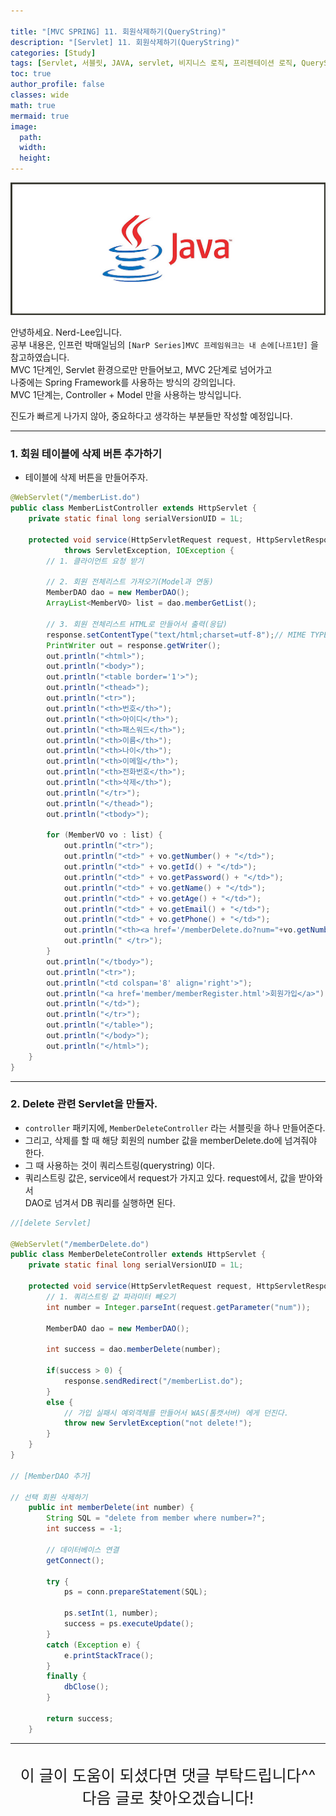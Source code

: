 ```yaml
---

title: "[MVC SPRING] 11. 회원삭제하기(QueryString)"
description: "[Servlet] 11. 회원삭제하기(QueryString)"
categories: [Study]
tags: [Servlet, 서블릿, JAVA, servlet, 비지니스 로직, 프리젠테이션 로직, QueryString, 회원삭제하기]
toc: true
author_profile: false
classes: wide
math: true
mermaid: true
image:
  path: 
  width: 
  height:
---
```


![](/assets/img/etc/java.jpg)

안녕하세요. Nerd-Lee입니다.<br>
공부 내용은, 인프런 박매일님의
`[NarP Series]MVC 프레임워크는 내 손에[나프1탄]` 을 참고하였습니다.<br>
MVC 1단계인, Servlet 환경으로만 만들어보고, MVC 2단계로 넘어가고<br>
나중에는 Spring Framework를 사용하는 방식의 강의입니다.<br>
MVC 1단계는, Controller + Model 만을 사용하는 방식입니다.

진도가 빠르게 나가지 않아, 중요하다고 생각하는 부분들만 작성할 예정입니다.

---

### 1. 회원 테이블에 삭제 버튼 추가하기

- 테이블에 삭제 버튼을 만들어주자.

```java
@WebServlet("/memberList.do")
public class MemberListController extends HttpServlet {
	private static final long serialVersionUID = 1L;

	protected void service(HttpServletRequest request, HttpServletResponse response)
			throws ServletException, IOException {
		// 1. 클라이언트 요청 받기
		
		// 2. 회원 전체리스트 가져오기(Model과 연동)
		MemberDAO dao = new MemberDAO();
		ArrayList<MemberVO> list = dao.memberGetList();

		// 3. 회원 전체리스트 HTML로 만들어서 출력(응답)
		response.setContentType("text/html;charset=utf-8");// MIME TYPE
		PrintWriter out = response.getWriter();
		out.println("<html>");
		out.println("<body>");
		out.println("<table border='1'>");
		out.println("<thead>");
		out.println("<tr>");
		out.println("<th>번호</th>");
		out.println("<th>아이디</th>");
		out.println("<th>패스워드</th>");
		out.println("<th>이름</th>");
		out.println("<th>나이</th>");
		out.println("<th>이메일</th>");
		out.println("<th>전화번호</th>");
		out.println("<th>삭제</th>");
		out.println("</tr>");
		out.println("</thead>");
		out.println("<tbody>");

		for (MemberVO vo : list) {
			out.println("<tr>");
			out.println("<td>" + vo.getNumber() + "</td>");
			out.println("<td>" + vo.getId() + "</td>");
			out.println("<td>" + vo.getPassword() + "</td>");
			out.println("<td>" + vo.getName() + "</td>");
			out.println("<td>" + vo.getAge() + "</td>");
			out.println("<td>" + vo.getEmail() + "</td>");
			out.println("<td>" + vo.getPhone() + "</td>");
			out.println("<th><a href='/memberDelete.do?num="+vo.getNumber()+"'>삭제</a></th>");
			out.println(" </tr>");
		}
		out.println("</tbody>");
		out.println("<tr>");
		out.println("<td colspan='8' align='right'>");
		out.println("<a href='member/memberRegister.html'>회원가입</a>");
		out.println("</td>");
		out.println("</tr>");
		out.println("</table>");
		out.println("</body>");
		out.println("</html>");
	}
}
```

---

### 2. Delete 관련 Servlet을 만들자.

- `controller` 패키지에, `MemberDeleteController` 라는 서블릿을 하나 만들어준다.
- 그리고, 삭제를 할 때 해당 회원의 number 값을 memberDelete.do에 넘겨줘야 한다.
- 그 때 사용하는 것이 쿼리스트링(querystring) 이다.
- 쿼리스트링 값은, service에서 request가 가지고 있다. request에서, 값을 받아와서<br>
DAO로 넘겨서 DB 쿼리를 실행하면 된다.

```java
//[delete Servlet]

@WebServlet("/memberDelete.do")
public class MemberDeleteController extends HttpServlet {
	private static final long serialVersionUID = 1L;

	protected void service(HttpServletRequest request, HttpServletResponse response) throws ServletException, IOException {
		// 1. 쿼리스트링 값 파라미터 빼오기
		int number = Integer.parseInt(request.getParameter("num"));
		
		MemberDAO dao = new MemberDAO();
		
		int success = dao.memberDelete(number);
		
		if(success > 0) {
			response.sendRedirect("/memberList.do");
		}
		else {
			// 가입 실패시 예외객체를 만들어서 WAS(톰캣서버) 에게 던진다.
			throw new ServletException("not delete!");
		}
	}
}

// [MemberDAO 추가]

// 선택 회원 삭제하기
	public int memberDelete(int number) {
		String SQL = "delete from member where number=?";
		int success = -1;
		
		// 데이터베이스 연결
		getConnect();
		
		try {
			ps = conn.prepareStatement(SQL);
			
			ps.setInt(1, number);
			success = ps.executeUpdate();
		}
		catch (Exception e) {
			e.printStackTrace();
		}
		finally {
			dbClose();
		}
		
		return success;
	}
```

---

<br>

<div style="font-size:25px; text-align:center">
이 글이 도움이 되셨다면 댓글 부탁드립니다^^<br>
다음 글로 찾아오겠습니다!

</div>

